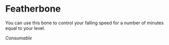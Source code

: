 # Featherbone

You can use this bone to control your falling speed for a number of minutes equal to your level.

*Consumable*
